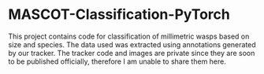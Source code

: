 # MASCOT-Classification-PyTorch
 This project contains code for classification of millimetric wasps based on size and species. The data used was extracted using annotations generated by our tracker. The tracker code and images are private since they are soon to be published officially, therefore I am unable to share them here.
